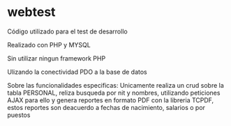 # webtest
Código utilizado para el test de desarrollo

Realizado con PHP y MYSQL

Sin utilizar ningun framework PHP

Ulizando la conectividad PDO a la base de datos

Sobre las funcionalidades especificas:
Unicamente realiza un crud sobre la tabla PERSONAL, reliza busqueda por nit y nombres, utilizando peticiones AJAX para ello y genera reportes en formato PDF con la libreria TCPDF, estos reportes son deacuerdo a fechas de nacimiento, salarios o por puestos
